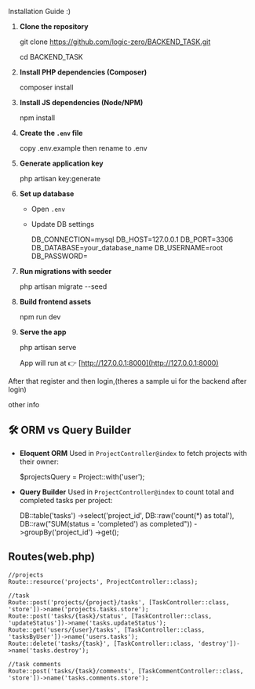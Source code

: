 Installation Guide :)

1. **Clone the repository**

   git clone https://github.com/logic-zero/BACKEND_TASK.git
   
   cd BACKEND_TASK


2. **Install PHP dependencies (Composer)**

   composer install

3. **Install JS dependencies (Node/NPM)**

   npm install

4. **Create the `.env` file**

   copy .env.example then rename to .env

5. **Generate application key**

   php artisan key:generate

6. **Set up database**

   * Open `.env`
   * Update DB settings

     DB_CONNECTION=mysql
     DB_HOST=127.0.0.1
     DB_PORT=3306
     DB_DATABASE=your_database_name
     DB_USERNAME=root
     DB_PASSWORD=

7. **Run migrations with seeder**

   php artisan migrate --seed

8. **Build frontend assets**

   npm run dev

10. **Serve the app**

    php artisan serve

    App will run at 👉 [http://127.0.0.1:8000](http://127.0.0.1:8000)

After that register and then login,(theres a sample ui for the backend after login)



other info

## 🛠 ORM vs Query Builder

* **Eloquent ORM**
  Used in `ProjectController@index` to fetch projects with their owner:

  $projectsQuery = Project::with('user');

* **Query Builder**
  Used in `ProjectController@index` to count total and completed tasks per project:

  DB::table('tasks')
      ->select('project_id', DB::raw('count(*) as total'), DB::raw("SUM(status = 'completed') as completed"))
      ->groupBy('project_id')
      ->get();


## Routes(web.php)
    //projects
    Route::resource('projects', ProjectController::class);

    //task
    Route::post('projects/{project}/tasks', [TaskController::class, 'store'])->name('projects.tasks.store');
    Route::post('tasks/{task}/status', [TaskController::class, 'updateStatus'])->name('tasks.updateStatus');
    Route::get('users/{user}/tasks', [TaskController::class, 'tasksByUser'])->name('users.tasks');
    Route::delete('tasks/{task}', [TaskController::class, 'destroy'])->name('tasks.destroy');

    //task comments
    Route::post('tasks/{task}/comments', [TaskCommentController::class, 'store'])->name('tasks.comments.store');

